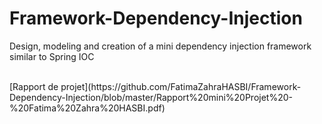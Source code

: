 # Framework-Dependency-Injection
Design, modeling and creation of a mini dependency injection framework similar to Spring IOC


<br />
[Rapport de projet](https://github.com/FatimaZahraHASBI/Framework-Dependency-Injection/blob/master/Rapport%20mini%20Projet%20-%20Fatima%20Zahra%20HASBI.pdf)
